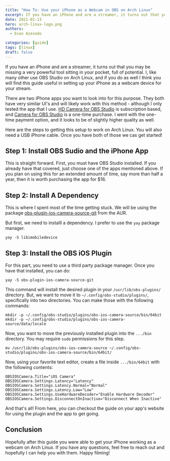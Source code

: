 ```yaml
---
title: "How To: Use your iPhone as a Webcam in OBS on Arch Linux"
excerpt: If you have an iPhone and are a streamer, it turns out that you may be missing a very powerful tool sitting in your pocket, full of potential.
date: 2021-01-13
hero: arch-linux-logo.png
authors:
  - Evan Azevedo

categories: [guide]
tags: [linux]
draft: false
---
```


If you have an iPhone and are a streamer, it turns out that you may be missing a very powerful tool sitting in your pocket, full of potential.
I, like many other use OBS Studio on Arch Linux, and if you do as well I think you will find this guide useful in setting up your iPhone as a webcam device for your stream.

There are two iPhone apps you want to look into for this purpose.
They both have very similar UI's and will likely work with this method - although I only tested the app that I use.
[HD Camera for OBS Studio](https://obsstudio.xyz/tutorial/) is subscription based, and [Camera for OBS Studio](https://obs.camera/) is a one-time purchase.
I went with the one-time payment option, and it looks to be of slightly higher quality as well.

Here are the steps to getting this setup to work on Arch Linux. You will also need a USB iPhone cable. Once you have both of those we cas get started!

## Step 1: Install OBS Sudio and the iPhone App
This is straight forward. First, you must have OBS Studio installed. 
If you already have that covered, just choose one of the apps mentioned above.
If you plan on using this for an extended amount of time, say more than half a year, then it is worth purchasing the app for $16.

## Step 2: Install A Dependency
This is where I spent most of the time getting stuck. We will be using the package [obs-plugin-ios-camera-source-git](https://aur.archlinux.org/packages/obs-plugin-ios-camera-source-git/) from the AUR.

But first, we need to installl a dependency. I prefer to use the `yay` package manager.

```
yay -S libimobiledevice
```

## Step 3: Install the OBS iOS Plugin
For this part, you need to use a third party package manager. Once you have that installed, you can do:

```
yay -S obs-plugin-ios-camera-source-git
```

This command will install the desired plugin in your `/usr/lib/obs-plugins/` directory.
But, we want to move it to `~/.config/obs-studio/plugins/`, specifically into two directories. 
You can make those with the following commands:

```
mkdir -p ~/.config/obs-studio/plugins/obs-ios-camera-source/bin/64bit
mkdir -p ~/.config/obs-studio/plugins/obs-ios-camera-source/data/locale
```

Now, you want to move the previously installed plugin into the `.../bin` directory. You may require `sudo` permissions for this step.

```
mv /usr/lib/obs-plugins/obs-ios-camera-source ~/.config/obs-studio/plugins/obs-ios-camera-source/bin/64bit/
```

Now, using your favorite text editor, create a file inside `.../bin/64bit` with the following contents:

```
OBSIOSCamera.Title="iOS Camera"
OBSIOSCamera.Settings.Latency="Latency"
OBSIOSCamera.Settings.Latency.Normal="Normal"
OBSIOSCamera.Settings.Latency.Low="Low"
OBSIOSCamera.Settings.UseHardwareDecoder="Enable Hardware Decoder"
OBSIOSCamera.Settings.DisconnectOnInactive="Disconnect When Inactive"
```

And that's all! From here, you can checkout the guide on your app's website for using the plugin and the app to get going.

## Conclusion
Hopefully after this guide you were able to get your iPhone working as a webcam on Arch Linux.
If you have any questions, feel free to reach out and hopefully I can help you with them. Happy filming!